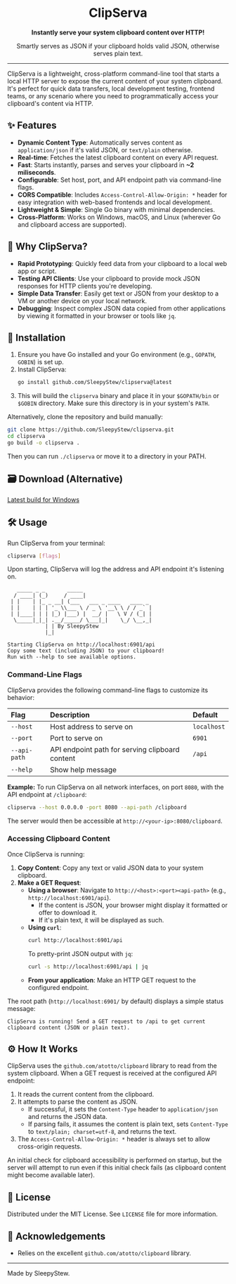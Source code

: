 <div align="center">
  <h1>
    ClipServa
  </h1>
  <p><strong>Instantly serve your system clipboard content over HTTP!</strong></p>
  <p>Smartly serves as JSON if your clipboard holds valid JSON, otherwise serves plain text.</p>
</div>

---

ClipServa is a lightweight, cross-platform command-line tool that starts a local HTTP server to expose the current content of your system clipboard. It's perfect for quick data transfers, local development testing, frontend teams, or any scenario where you need to programmatically access your clipboard's content via HTTP.

## ✨ Features

* **Dynamic Content Type**: Automatically serves content as `application/json` if it's valid JSON, or `text/plain` otherwise.
* **Real-time**: Fetches the latest clipboard content on every API request.
* **Fast**: Starts instantly, parses and serves your clipboard in **~2 miliseconds**.
* **Configurable**: Set host, port, and API endpoint path via command-line flags.
* **CORS Compatible**: Includes `Access-Control-Allow-Origin: *` header for easy integration with web-based frontends and local development.
* **Lightweight & Simple**: Single Go binary with minimal dependencies.
* **Cross-Platform**: Works on Windows, macOS, and Linux (wherever Go and clipboard access are supported).

## 🤔 Why ClipServa?

* **Rapid Prototyping**: Quickly feed data from your clipboard to a local web app or script.
* **Testing API Clients**: Use your clipboard to provide mock JSON responses for HTTP clients you're developing.
* **Simple Data Transfer**: Easily get text or JSON from your desktop to a VM or another device on your local network.
* **Debugging**: Inspect complex JSON data copied from other applications by viewing it formatted in your browser or tools like `jq`.

## 🚀 Installation

1.  Ensure you have Go installed and your Go environment (e.g., `GOPATH`, `GOBIN`) is set up.
2.  Install ClipServa:
    ```bash
    go install github.com/SleepyStew/clipserva@latest
    ```
3.  This will build the `clipserva` binary and place it in your `$GOPATH/bin` or `$GOBIN` directory. Make sure this directory is in your system's `PATH`.

Alternatively, clone the repository and build manually:
```bash
git clone https://github.com/SleepyStew/clipserva.git
cd clipserva
go build -o clipserva .
````

Then you can run `./clipserva` or move it to a directory in your PATH.

## 🗃️ Download (Alternative)

[Latest build for Windows]()

## 🛠️ Usage

Run ClipServa from your terminal:

```bash
clipserva [flags]
```

Upon starting, ClipServa will log the address and API endpoint it's listening on.

```
   _____ _ _       _____
  / ____| (_)     / ____|
 | |    | |_ _ __| (___   ___ _ ____   ____ _
 | |    | | | '_ \\___ \ / _ \ '__\ \ / / _` |
 | |____| | | |_) |___) |  __/ |   \ V / (_| |
  \_____|_|_| .__/_____/ \___|_|    \_/ \__,_|
            | | By SleepyStew
            |_|

Starting ClipServa on http://localhost:6901/api
Copy some text (including JSON) to your clipboard!
Run with --help to see available options.
```

### Command-Line Flags

ClipServa provides the following command-line flags to customize its behavior:

| Flag        | Description                                        | Default     |
| :---------- | :------------------------------------------------- | :---------- |
| `--host`    | Host address to serve on                           | `localhost` |
| `--port`    | Port to serve on                                   | `6901`      |
| `--api-path`| API endpoint path for serving clipboard content    | `/api`      |
| `--help`    | Show help message                                  |             |

**Example:** To run ClipServa on all network interfaces, on port `8080`, with the API endpoint at `/clipboard`:

```bash
clipserva --host 0.0.0.0 -port 8080 --api-path /clipboard
```

The server would then be accessible at `http://<your-ip>:8080/clipboard`.

### Accessing Clipboard Content

Once ClipServa is running:

1.  **Copy Content**: Copy any text or valid JSON data to your system clipboard.
2.  **Make a GET Request**:
      * **Using a browser**: Navigate to `http://<host>:<port><api-path>` (e.g., `http://localhost:6901/api`).
          * If the content is JSON, your browser might display it formatted or offer to download it.
          * If it's plain text, it will be displayed as such.
      * **Using `curl`**:
        ```bash
        curl http://localhost:6901/api
        ```
        To pretty-print JSON output with `jq`:
        ```bash
        curl -s http://localhost:6901/api | jq
        ```
      * **From your application**: Make an HTTP GET request to the configured endpoint.

The root path (`http://localhost:6901/` by default) displays a simple status message:

```
ClipServa is running! Send a GET request to /api to get current clipboard content (JSON or plain text).
```

## ⚙️ How It Works

ClipServa uses the `github.com/atotto/clipboard` library to read from the system clipboard.
When a GET request is received at the configured API endpoint:

1.  It reads the current content from the clipboard.
2.  It attempts to parse the content as JSON.
      * If successful, it sets the `Content-Type` header to `application/json` and returns the JSON data.
      * If parsing fails, it assumes the content is plain text, sets `Content-Type` to `text/plain; charset=utf-8`, and returns the text.
3.  The `Access-Control-Allow-Origin: *` header is always set to allow cross-origin requests.

An initial check for clipboard accessibility is performed on startup, but the server will attempt to run even if this initial check fails (as clipboard content might become available later).

## 📄 License

Distributed under the MIT License. See `LICENSE` file for more information.

## 🙏 Acknowledgements

  * Relies on the excellent `github.com/atotto/clipboard` library.

-----

Made by SleepyStew.